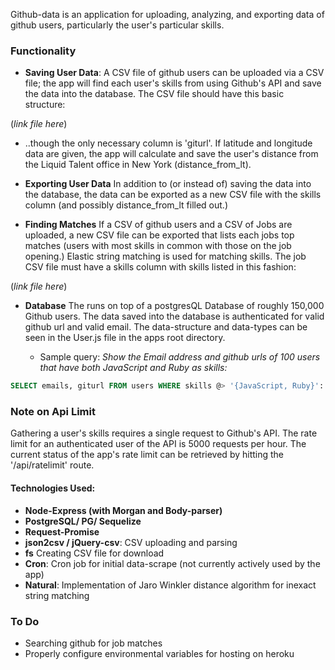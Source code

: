 
Github-data is an application for uploading, analyzing, and exporting data of github users, particularly the user's particular skills.


### Functionality
- **Saving User Data**: A CSV file of github users can be uploaded via a CSV file; the app will find each user's skills from using Github's API and save the data into the database. The CSV file should have this basic structure:

(*link file here*)

 - ..though the only necessary column is 'giturl'. If latitude and longitude data are given, the app will calculate and save the user's distance from the Liquid Talent office in New York (distance_from_lt).

- **Exporting User Data** In addition to (or instead of) saving the data into the database, the data can be exported as a new CSV file with the skills column (and possibly distance_from_lt filled out.)

- **Finding Matches** If a CSV of github users and a CSV of Jobs are uploaded, a new CSV file can be exported that lists each jobs top matches (users with most skills in common with those on the job opening.) Elastic string matching is used for matching skills. The job CSV file must have a skills column with skills listed in this fashion:

(*link file here*)

- **Database** The runs on top of a postgresQL Database of roughly 150,000 Github users. The data saved into the database is authenticated for valid github url and valid email. The data-structure and data-types can be seen in the User.js file in the apps root directory.

  - Sample query:
*Show the Email address and github urls of  100 users that have both JavaScript and Ruby as skills:*

```sql
SELECT emails, giturl FROM users WHERE skills @> '{JavaScript, Ruby}'::text[] LIMIT 100;
```

### Note on Api Limit
Gathering a user's skills requires a single request to Github's API. The rate limit for an authenticated user of the API is 5000 requests per hour. The current status of the app's rate limit can be retrieved by hitting the '/api/ratelimit' route.

#### Technologies Used:
- **Node-Express (with Morgan and Body-parser)**
- **PostgreSQL/ PG/ Sequelize**
- **Request-Promise**
- **json2csv / jQuery-csv**: CSV uploading and parsing
- **fs** Creating CSV file for download
- **Cron**: Cron job for initial data-scrape (not currently actively used by the app)
- **Natural**: Implementation of Jaro Winkler distance algorithm for inexact string matching

### To Do
- Searching github for job matches
- Properly configure environmental variables for hosting on heroku
